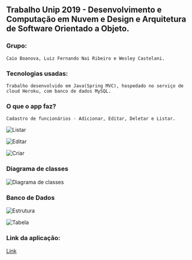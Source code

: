 <h2> Trabalho Unip 2019 - Desenvolvimento e Computação em Nuvem e Design e Arquitetura de Software Orientado a Objeto. </h2>

<h3>Grupo:</h3>

```
Caio Boanova, Luiz Fernando Nai Ribeiro e Wesley Castelani.
```

<h3>Tecnologias usadas:</h3>

```
Trabalho desenvolvido em Java(Spring MVC), hospedado no serviço de cloud Heroku, com banco de dados MySQL.
```

<h3>O que o app faz?</h3>


```
Cadastro de funcionários - Adicionar, Editar, Deletar e Listar.

```

![Listar](https://raw.githubusercontent.com/TItanGuy99/registroFuncionarios/master/images/lista.png)

![Editar](https://raw.githubusercontent.com/TItanGuy99/registroFuncionarios/master/images/editar.png)

![Criar](https://raw.githubusercontent.com/TItanGuy99/registroFuncionarios/master/images/cadastrar.png)


<h3>Diagrama de classes</h3>

![Diagrama de classes](https://raw.githubusercontent.com/TItanGuy99/registroFuncionarios/master/images/RegistroFuncionarios.umlcd.png)

<h3>Banco de Dados</h3>


![Estrutura](https://raw.githubusercontent.com/TItanGuy99/registroFuncionarios/master/images/tabela.png)


![Tabela](https://raw.githubusercontent.com/TItanGuy99/registroFuncionarios/master/images/tabela2.png)

<h3>Link da aplicação:</h3>

[Link](https://registrofuncionarios.herokuapp.com/viewemp)
